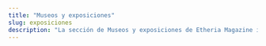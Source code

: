 ```yaml
---
title: "Museos y exposiciones"
slug: exposiciones
description: "La sección de Museos y exposiciones de Etheria Magazine incluye los lugares más destacados y la agenda cultural más interesante de España y el mundo."
---
```



